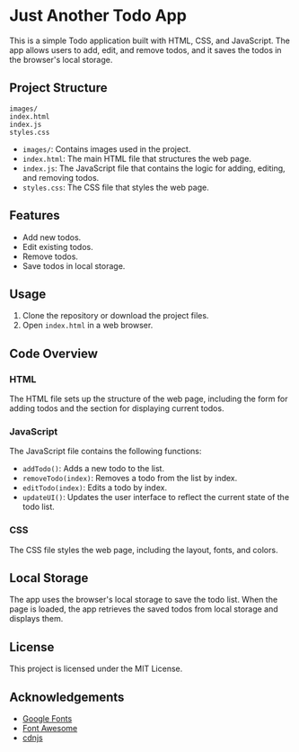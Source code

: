 # Just Another Todo App

This is a simple Todo application built with HTML, CSS, and JavaScript. The app allows users to add, edit, and remove todos, and it saves the todos in the browser's local storage.

## Project Structure

```
images/
index.html
index.js
styles.css
```

- `images/`: Contains images used in the project.
- `index.html`: The main HTML file that structures the web page.
- `index.js`: The JavaScript file that contains the logic for adding, editing, and removing todos.
- `styles.css`: The CSS file that styles the web page.

## Features

- Add new todos.
- Edit existing todos.
- Remove todos.
- Save todos in local storage.

## Usage

1. Clone the repository or download the project files.
2. Open `index.html` in a web browser.

## Code Overview

### HTML

The HTML file sets up the structure of the web page, including the form for adding todos and the section for displaying current todos.

### JavaScript

The JavaScript file contains the following functions:

- `addTodo()`: Adds a new todo to the list.
- `removeTodo(index)`: Removes a todo from the list by index.
- `editTodo(index)`: Edits a todo by index.
- `updateUI()`: Updates the user interface to reflect the current state of the todo list.

### CSS

The CSS file styles the web page, including the layout, fonts, and colors.

## Local Storage

The app uses the browser's local storage to save the todo list. When the page is loaded, the app retrieves the saved todos from local storage and displays them.

## License

This project is licensed under the MIT License.

## Acknowledgements

- [Google Fonts](https://fonts.google.com/)
- [Font Awesome](https://fontawesome.com/)
- [cdnjs](https://cdnjs.com/)
